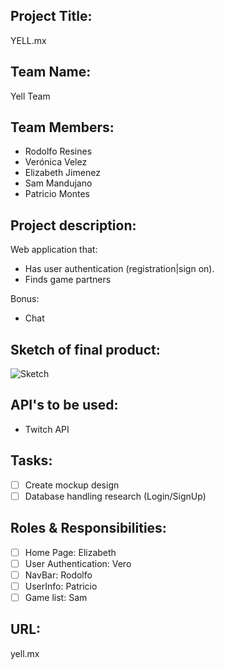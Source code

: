## Project Title: 
YELL.mx

## Team Name: 
Yell Team

## Team Members:
* Rodolfo Resines
* Verónica Velez
* Elizabeth Jimenez
* Sam Mandujano
* Patricio Montes

## Project description:
Web application that:
* Has user authentication (registration|sign on).
* Finds game partners

Bonus:
* Chat

## Sketch of final product:
![Sketch](a516ec80-2f30-4693-bd8d-00bc77c9722e-1.jpg)

## API's to be used:
* Twitch API

## Tasks:
- [ ] Create mockup design
- [ ] Database handling research (Login/SignUp)

## Roles & Responsibilities:
- [ ] Home Page: Elizabeth
- [ ] User Authentication: Vero
- [ ] NavBar: Rodolfo
- [ ] UserInfo: Patricio
- [ ] Game list: Sam

## URL: 
yell.mx

